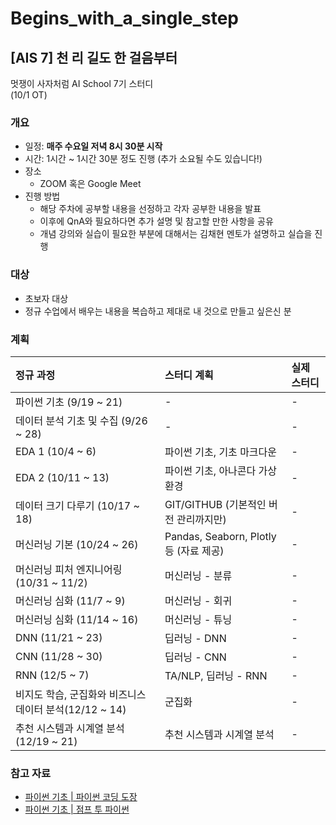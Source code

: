 # Begins_with_a_single_step
## [AIS 7] 천 리 길도 한 걸음부터
멋쟁이 사자처럼 AI School 7기 스터디  
(10/1 OT)

### 개요
- 일정: **매주 수요일 저녁 8시 30분 시작**
- 시간: 1시간 ~ 1시간 30분 정도 진행 (추가 소요될 수도 있습니다!)
- 장소
    - ZOOM 혹은 Google Meet
- 진행 방법
    - 해당 주차에 공부할 내용을 선정하고 각자 공부한 내용을 발표
    - 이후에 QnA와 필요하다면 추가 설명 및 참고할 만한 사항을 공유
    - 개념 강의와 실습이 필요한 부분에 대해서는 김채현 멘토가 설명하고 실습을 진행

### 대상
- 초보자 대상
- 정규 수업에서 배우는 내용을 복습하고 제대로 내 것으로 만들고 싶은신 분

### 계획
| 정규 과정 | 스터디 계획 | 실제 스터디 |
| :--- | :--- | :--- |
| 파이썬 기초 (9/19 ~ 21) | - | - |
| 데이터 분석 기초 및 수집 (9/26 ~ 28) | - | - |
| EDA 1 (10/4 ~ 6) | 파이썬 기초, 기초 마크다운 | - |
| EDA 2 (10/11 ~ 13) | 파이썬 기초, 아나콘다 가상환경 | - |
| 데이터 크기 다루기 (10/17 ~ 18) | GIT/GITHUB (기본적인 버전 관리까지만) | - |
| 머신러닝 기본 (10/24 ~ 26) | Pandas, Seaborn, Plotly 등 (자료 제공) | - |
| 머신러닝 피처 엔지니어링 (10/31 ~ 11/2) | 머신러닝 - 분류 | - |
| 머신러닝 심화 (11/7 ~ 9) | 머신러닝 - 회귀 | - |
| 머신러닝 심화 (11/14 ~ 16) | 머신러닝 - 튜닝 | - |
| DNN (11/21 ~ 23) | 딥러닝 - DNN | - |
| CNN (11/28 ~ 30) | 딥러닝 - CNN | - |
| RNN (12/5 ~ 7) | TA/NLP, 딥러닝 - RNN | - |
| 비지도 학습, 군집화와 비즈니스 데이터 분석(12/12 ~ 14) | 군집화 | - |
| 추천 시스템과 시계열 분석 (12/19 ~ 21) | 추천 시스템과 시계열 분석 | - |

### 참고 자료
- [파이썬 기초 | 파이썬 코딩 도장](https://dojang.io/course/view.php?id=7)
- [파이썬 기초 | 점프 투 파이썬](https://wikidocs.net/book/1)